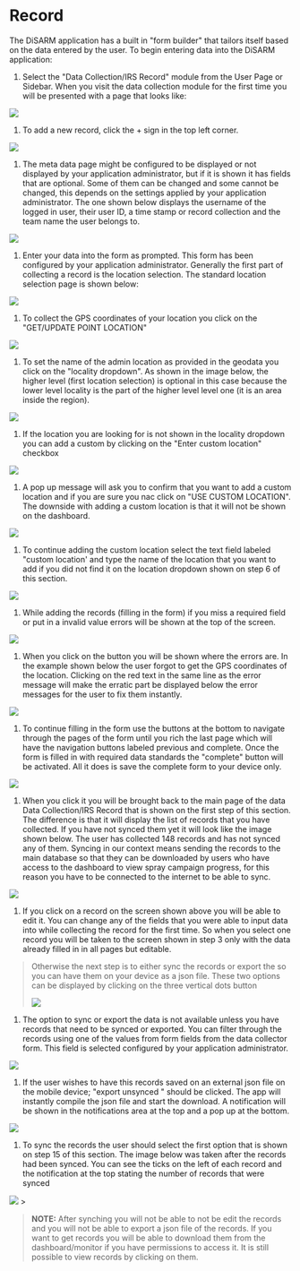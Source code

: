# Record

The DiSARM application has a built in "form builder" that tailors itself based on the data entered by the user. To begin entering data into the DiSARM application:

1. Select the "Data Collection/IRS Record" module from the User Page or Sidebar. When you visit the data collection module for the first time you will be presented with a page that looks like:

![](../.gitbook/assets/app-image89.png)

1. To add a new record, click the + sign in the top left corner.

![](../.gitbook/assets/app-image99.png)

1. The meta data page might be configured to be displayed or not displayed by your application administrator, but if it is shown it has fields that are optional. Some of them can be changed and some cannot be changed, this depends on the settings applied by your application administrator. The one shown below displays the username of the logged in user, their user ID, a time stamp or record collection and the team name the user belongs to.

![](../.gitbook/assets/app-image12.png)

1. Enter your data into the form as prompted. This form has been configured by your application administrator. Generally the first part of collecting a record is the location selection. The standard location selection page is shown below:

![](../.gitbook/assets/app-image59.png)

1. To collect the GPS coordinates of your location you click on the "GET/UPDATE POINT LOCATION"

![](../.gitbook/assets/app-image70.png)

1. To set the name of the admin location as provided in the geodata you click on the "locality dropdown". As shown in the image below, the higher level \(first location selection\) is optional in this case because the lower level locality is the part of the higher level level one \(it is an area inside the region\).

![](../.gitbook/assets/app-image41.png)

1. If the location you are looking for is not shown in the locality dropdown you can add a custom by clicking on the "Enter custom location" checkbox

![](../.gitbook/assets/app-image54.png)

1. A pop up message will ask you to confirm that you want to add a custom location and if you are sure you nac click on "USE CUSTOM LOCATION". The downside with adding a custom location is that it will not be shown on the dashboard.

![](../.gitbook/assets/app-image69.png)

1. To continue adding the custom location select the text field labeled "custom location' and type the name of the location that you want to add if you did not find it on the location dropdown shown on step 6 of this section.

![](../.gitbook/assets/app-image29.png)

1. While adding the records \(filling in the form\) if you miss a required field or put in a invalid value errors will be shown at the top of the screen.

![](../.gitbook/assets/app-image43.png)

1. When you click on the button you will be shown where the errors are. In the example shown below the user forgot to get the GPS coordinates of the location. Clicking on the red text in the same line as the error message will make the erratic part be displayed below the error messages for the user to fix them instantly.

![](../.gitbook/assets/app-image44.png)

1. To continue filling in the form use the buttons at the bottom to navigate through the pages of the form until you rich the last page which will have the navigation buttons labeled previous and complete. Once the form is filled in with required data standards the "complete" button will be activated. All it does is save the complete form to your device only.

![](../.gitbook/assets/app-image52.png)

1. When you click it you will be brought back to the main page of the data Data Collection/IRS Record that is shown on the first step of this section. The difference is that it will display the list of records that you have collected. If you have not synced them yet it will look like the image shown below. The user has collected 148 records and has not synced any of them. Syncing in our context means sending the records to the main database so that they can be downloaded by users who have access to the dashboard to view spray campaign progress, for this reason you have to be connected to the internet to be able to sync.

![](../.gitbook/assets/app-image16.png)

1. If you click on a record on the screen shown above you will be able to edit it. You can change any of the fields that you were able to input data into while collecting the record for the first time. So when you select one record you will be taken to the screen shown in step 3 only with the data already filled in in all pages but editable.

> Otherwise the next step is to either sync the records or export the so you can have them on your device as a json file. These two options can be displayed by clicking on the three vertical dots button
>
> ![](../.gitbook/assets/app-image34.png)

1. The option to sync or export the data is not available unless you have records that need to be synced or exported. You can filter through the records using one of the values from form fields from the data collector form. This field is selected configured by your application administrator.

![](../.gitbook/assets/app-image85.png)

1. If the user wishes to have this records saved on an external json file on the mobile device; "export unsynced " should be clicked. The app will instantly compile the json file and start the download. A notification will be shown in the notifications area at the top and a pop up at the bottom.

![](../.gitbook/assets/app-image32.png)

1. To sync the records the user should select the first option that is shown on step 15 of this section. The image below was taken after the records had been synced. You can see the ticks on the left of each record and the notification at the top stating the number of records that were synced

![](../.gitbook/assets/app-image58.png) &gt;

> **NOTE:** After synching you will not be able to not be edit the records and you will not be able to export a json file of the records. If you want to get records you will be able to download them from the dashboard/monitor if you have permissions to access it. It is still possible to view records by clicking on them.

